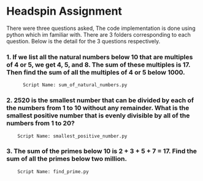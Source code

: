 

# Headspin Assignment

There were three questions asked, The code implementation is done using python which im familiar with. There are 3 folders corresponding to each question. Below is the detail for the 3 questions respectively.  

### 1. If we list all the natural numbers below 10 that are multiples of 4 or 5, we get 4, 5, and 8. The sum of these multiples is 17. Then find the sum of all the multiples of 4 or 5 below 1000.
          Script Name: sum_of_natural_numbers.py

### 2. 2520 is the smallest number that can be divided by each of the numbers from 1 to 10 without any remainder. What is the smallest positive number that is evenly divisible by all of the numbers from 1 to 20?
        Script Name: smallest_positive_number.py
### 3. The sum of the primes below 10 is 2 + 3 + 5 + 7 = 17. Find the sum of all the primes below two million.
        Script Name: find_prime.py
